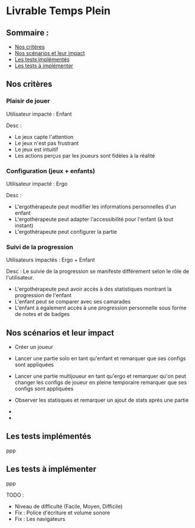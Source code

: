 # Livrable Temps Plein

## Sommaire :
- [Nos critères](#nos-critères)
- [Nos scénarios et leur impact](#nos-scénarios-et-leur-impact)
- [Les tests implémentés](#les-tests-implémentés)
- [Les tests à implémenter](#les-tests-à-implémenter)



## Nos critères

### Plaisir de jouer

Utilisateur impacté : Enfant

Desc :
- Le jeux capte l'attention
- Le jeux n'est pas frustrant
- Le jeux est intuitif
- Les actions perçus par les joueurs sont fidèles à la réalité

### Configuration (jeux + enfants)

Utilisateur impacté : Ergo

Desc :
- L'ergothérapeute peut modifier les informations personnelles d'un enfant
- L'ergothérapeute peut adapter l'accessibilité pour l'enfant (à tout instant)
- L'ergothérapeute peut configurer la partie

### Suivi de la progression

Utilisateurs impactés : Ergo + Enfant

Desc :
Le suivie de la progression se manifeste différement selon le rôle de l'utilisateur.

- L'ergothérapeute peut avoir accès à des statistiques montrant la progression de l'enfant
- L'enfant peut se comparer avec ses camarades
- L'enfant à également accès à une progression personnelle sous forme de notes et de badges



## Nos scénarios et leur impact

- Créer un joueur

- Lancer une partie solo en tant qu'enfant et remarquer que ses configs sont appliquées

- Lancer une partie multijoueur en tant qu'ergo et remarquer qu'on peut changer les configs de joueur en pleine temporaire remarquer que ses configs sont appliquées

- Observer les statisques et remarquer un ajout de stats après une partie

- 

- 



## Les tests implémentés

ppp



## Les tests à implémenter

ppp



TODO :
- Niveau de difficulté (Facile, Moyen, Difficile)
- Fix : Police d'écriture et volume sonore
- Fix : Les navigateurs

